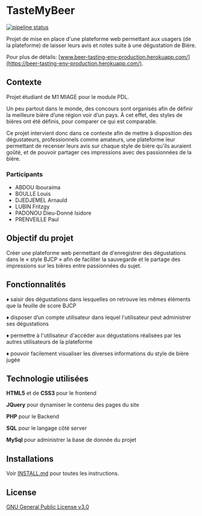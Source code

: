 # TasteMyBeer

[![pipeline status](https://gitlab.istic.univ-rennes1.fr/pdl-g4/beer-tasting-app/badges/main/pipeline.svg)](https://gitlab.istic.univ-rennes1.fr/pdl-g4/beer-tasting-app/-/commits/main)

Projet de mise en place d'une plateforme web permettant aux usagers (de la plateforme) de laisser leurs avis et notes suite à une dégustation de Bière.

Pour plus de détails: [www.beer-tasting-env-production.herokuapp.com/](https://beer-tasting-env-production.herokuapp.com/).

## **Contexte**

Projet étudiant de M1 MIAGE pour le module PDL.

Un peu partout dans le monde, des concours sont organisés afin de définir la meilleure bière d’une région voir d’un pays. À cet effet, des styles de bières ont été définis, pour comparer ce qui est comparable.

Ce projet intervient donc dans ce contexte afin de mettre à disposition des dégustateurs, professionnels comme amateurs, une plateforme leur permettant de recenser leurs avis sur chaque style de bière qu'ils auraient goûté, et de pouvoir partager ces impressions avec des passionnées de la bière.

### **Participants**

- ABDOU Ibouraima
- BOULLE Louis
- DJEDJEMEL Arnauld
- LUBIN Fritzgy
- PADONOU Dieu-Donné Isidore
- PRENVEILLE Paul

## **Objectif du projet**

Créer une plateforme web permettant de d'enregistrer des dégustations dans le « style BJCP » afin de faciliter la sauvegarde et le partage des impressions sur les bières entre passionnées du sujet.

## Fonctionnalités

♦ saisir des dégustations dans lesquelles on retrouve les mêmes
éléments que la feuille de score BJCP

♦ disposer d’un compte utilisateur dans lequel l'utilisateur peut administrer ses
dégustations

♦ permettre à l'utilisateur d'accéder aux dégustations réalisées par les autres utilisateurs de
la plateforme

♦ pouvoir facilement visualiser les diverses informations du style de bière jugée

## Technologie utilisées

**HTML5** et de **CSS3** pour le frontend

**JQuery** pour dynamiser le contenu des pages du site

**PHP** pour le Backend

**SQL** pour le langage côté server

**MySql** pour administrer la base de donnée du projet

## Installations

Voir [INSTALL.md](https://gitlab.istic.univ-rennes1.fr/pdl-g4/beer-tasting-app/-/blob/main/INSTALL.md) pour toutes les instructions.

## License

[ GNU General Public License v3.0](https://choosealicense.com/licenses/gpl-3.0/)
